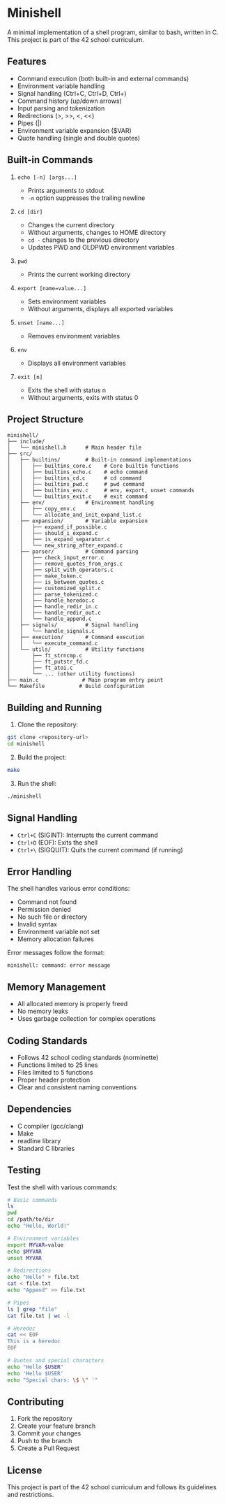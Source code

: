 # Minishell

A minimal implementation of a shell program, similar to bash, written in C. This project is part of the 42 school curriculum.

## Features

- Command execution (both built-in and external commands)
- Environment variable handling
- Signal handling (Ctrl+C, Ctrl+D, Ctrl+\)
- Command history (up/down arrows)
- Input parsing and tokenization
- Redirections (>, >>, <, <<)
- Pipes (|)
- Environment variable expansion ($VAR)
- Quote handling (single and double quotes)

## Built-in Commands

1. `echo [-n] [args...]`
   - Prints arguments to stdout
   - `-n` option suppresses the trailing newline

2. `cd [dir]`
   - Changes the current directory
   - Without arguments, changes to HOME directory
   - `cd -` changes to the previous directory
   - Updates PWD and OLDPWD environment variables

3. `pwd`
   - Prints the current working directory

4. `export [name=value...]`
   - Sets environment variables
   - Without arguments, displays all exported variables

5. `unset [name...]`
   - Removes environment variables

6. `env`
   - Displays all environment variables

7. `exit [n]`
   - Exits the shell with status n
   - Without arguments, exits with status 0

## Project Structure

```
minishell/
├── include/
│   └── minishell.h      # Main header file
├── src/
│   ├── builtins/        # Built-in command implementations
│   │   ├── builtins_core.c    # Core builtin functions
│   │   ├── builtins_echo.c    # echo command
│   │   ├── builtins_cd.c      # cd command
│   │   ├── builtins_pwd.c     # pwd command
│   │   ├── builtins_env.c     # env, export, unset commands
│   │   └── builtins_exit.c    # exit command
│   ├── env/             # Environment handling
│   │   ├── copy_env.c
│   │   └── allocate_and_init_expand_list.c
│   ├── expansion/       # Variable expansion
│   │   ├── expand_if_possible.c
│   │   ├── should_i_expand.c
│   │   ├── is_expand_separator.c
│   │   └── new_string_after_expand.c
│   ├── parser/          # Command parsing
│   │   ├── check_input_error.c
│   │   ├── remove_quotes_from_args.c
│   │   ├── split_with_operators.c
│   │   ├── make_token.c
│   │   ├── is_between_quotes.c
│   │   ├── customized_split.c
│   │   ├── parse_tokenized.c
│   │   ├── handle_heredoc.c
│   │   ├── handle_redir_in.c
│   │   ├── handle_redir_out.c
│   │   └── handle_append.c
│   ├── signals/         # Signal handling
│   │   └── handle_signals.c
│   ├── execution/       # Command execution
│   │   └── execute_command.c
│   └── utils/           # Utility functions
│       ├── ft_strncmp.c
│       ├── ft_putstr_fd.c
│       ├── ft_atoi.c
│       └── ... (other utility functions)
├── main.c              # Main program entry point
└── Makefile           # Build configuration
```

## Building and Running

1. Clone the repository:
```bash
git clone <repository-url>
cd minishell
```

2. Build the project:
```bash
make
```

3. Run the shell:
```bash
./minishell
```

## Signal Handling

- `Ctrl+C` (SIGINT): Interrupts the current command
- `Ctrl+D` (EOF): Exits the shell
- `Ctrl+\` (SIGQUIT): Quits the current command (if running)

## Error Handling

The shell handles various error conditions:
- Command not found
- Permission denied
- No such file or directory
- Invalid syntax
- Environment variable not set
- Memory allocation failures

Error messages follow the format:
```
minishell: command: error message
```

## Memory Management

- All allocated memory is properly freed
- No memory leaks
- Uses garbage collection for complex operations

## Coding Standards

- Follows 42 school coding standards (norminette)
- Functions limited to 25 lines
- Files limited to 5 functions
- Proper header protection
- Clear and consistent naming conventions

## Dependencies

- C compiler (gcc/clang)
- Make
- readline library
- Standard C libraries

## Testing

Test the shell with various commands:
```bash
# Basic commands
ls
pwd
cd /path/to/dir
echo "Hello, World!"

# Environment variables
export MYVAR=value
echo $MYVAR
unset MYVAR

# Redirections
echo "Hello" > file.txt
cat < file.txt
echo "Append" >> file.txt

# Pipes
ls | grep "file"
cat file.txt | wc -l

# Heredoc
cat << EOF
This is a heredoc
EOF

# Quotes and special characters
echo "Hello $USER"
echo 'Hello $USER'
echo "Special chars: \$ \" '"
```

## Contributing

1. Fork the repository
2. Create your feature branch
3. Commit your changes
4. Push to the branch
5. Create a Pull Request

## License

This project is part of the 42 school curriculum and follows its guidelines and restrictions. 